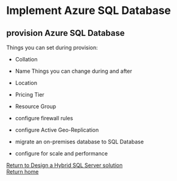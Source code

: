 # Implement Azure SQL Database

## provision Azure SQL Database
Things you can set during provision:
- Collation 
- Name
Things you can change during and after
- Location
- Pricing Tier
- Resource Group



- configure firewall rules
- configure Active Geo-Replication
- migrate an on-premises database to SQL Database
- configure for scale and performance

[Return to Design a Hybrid SQL Server solution](readme.md)  
[Return home](./readme.md)  
